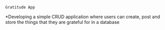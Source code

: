 `Gratitude App`

*Developing a simple CRUD application where users can create, post and store the things that they are grateful for in a database